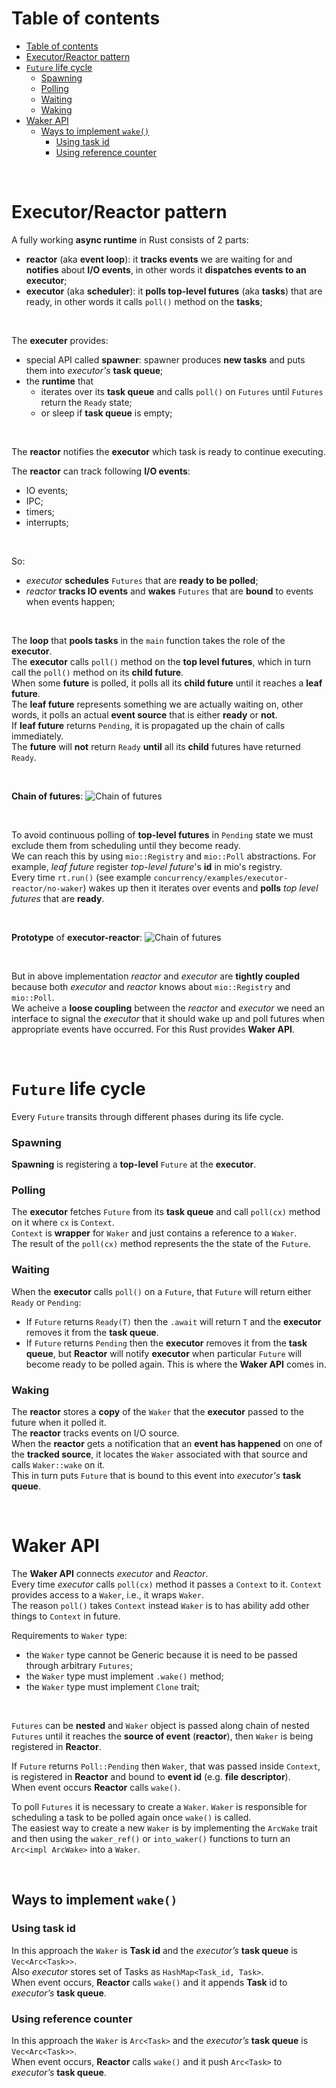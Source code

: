 # Table of contents
- [Table of contents](#table-of-contents)
- [Executor/Reactor pattern](#executorreactor-pattern)
- [`Future` life cycle](#future-life-cycle)
    - [Spawning](#spawning)
    - [Polling](#polling)
    - [Waiting](#waiting)
    - [Waking](#waking)
- [Waker API](#waker-api)
  - [Ways to implement `wake()`](#ways-to-implement-wake)
    - [Using task id](#using-task-id)
    - [Using reference counter](#using-reference-counter)

<br>

# Executor/Reactor pattern
A fully working **async runtime** in Rust consists of 2 parts:
- **reactor** (aka **event loop**): it **tracks events** we are waiting for and **notifies** about **I/O events**, in other words it **dispatches events to an executor**;
- **executor** (aka **scheduler**): it **polls top-level futures** (aka **tasks**) that are ready, in other words it calls `poll()` method on the **tasks**;

<br>

The **executer** provides:
- special API called **spawner**: spawner produces **new tasks** and puts them into *executor's* **task queue**;
- the **runtime** that
  - iterates over its **task queue** and calls `poll()` on `Futures` until `Futures` return the `Ready` state;
  - or sleep if **task queue** is empty;

<br>

The **reactor** notifies the **executor** which task is ready to continue executing.<br>

The **reactor** can track following **I/O events**:
- IO events;
- IPC;
- timers;
- interrupts;

<br>

So:
- *executor* **schedules** `Futures` that are **ready to be polled**;
- *reactor* **tracks IO events** and **wakes** `Futures` that are **bound** to events when events happen;

<br>

The **loop** that **pools tasks** in the `main` function takes the role of the **executor**.<br>
The **executor** calls `poll()` method on the **top level futures**, which in turn call the `poll()` method on its **child future**.<br>
When some **future** is polled, it polls all its **child future** until it reaches a **leaf future**.<br>
The **leaf future** represents something we are actually waiting on, other words, it polls an actual **event source** that is either **ready** or **not**.<br>
If **leaf future** returns `Pending`, it is propagated up the chain of calls immediately.<br>
The **future** will **not** return `Ready` **until** all its **child** futures have returned `Ready`.<br>

<br>

**Chain of futures**:
![Chain of futures](/img/chain_of_futures.png)

<br>

To avoid continuous polling of **top-level futures** in `Pending` state we must exclude them from scheduling until they become ready.<br>
We can reach this by using `mio::Registry` and `mio::Poll` abstractions. For example, *leaf future* register *top-level future*'s **id** in mio's registry.<br>
Every time `rt.run()` (see example `concurrency/examples/executor-reactor/no-waker`) wakes up then it iterates over events and **polls** *top level futures* that are **ready**.<br>

<br>

**Prototype** of **executor-reactor**:
![Chain of futures](/img/prototype_of_executor_reactor.png)

<br>

But in above implementation *reactor* and *executor* are **tightly coupled** because both *executor* and *reactor* knows about `mio::Registry` and `mio::Poll`.<br>
We acheive a **loose coupling** between the *reactor* and *executor* we need an interface to signal the *executor* that it should wake up and poll futures when appropriate events have occurred. For this Rust  provides **Waker API**.<br>

<br>

# `Future` life cycle
Every `Future` transits through different phases during its life cycle.<br>

### Spawning
**Spawning** is registering a **top-level** `Future` at the **executor**.<br>

### Polling
The **executor** fetches `Future` from its **task queue** and call `poll(cx)` method on it where `cx` is `Context`.<br>
`Context` is **wrapper** for `Waker` and just contains a reference to a `Waker`.<br>
The result of the `poll(cx)` method represents the the state of the `Future`.<br>

### Waiting
When the **executor** calls `poll()` on a `Future`, that `Future` will return either `Ready` or `Pending`:
- If `Future` returns `Ready(T)` then the `.await` will return `T` and the **executor** removes it from the **task queue**.
- If `Future` returns `Pending` then the **executor** removes it from the **task queue**, but **Reactor** will notify **executor** when particular `Future` will become ready to be polled again. This is where the **Waker API** comes in.

### Waking
The **reactor** stores a **copy** of the `Waker` that the **executor** passed to the future when it polled it.<br>
The **reactor** tracks events on I/O source.<br>
When the **reactor** gets a notification that an **event has happened** on one of the **tracked source**, it locates the `Waker` associated with that source and calls `Waker::wake` on it.<br>
This in turn puts `Future` that is bound to this event into *executor's* **task queue**.<br>

<br>

# Waker API
The **Waker API** connects *executor* and *Reactor*.<br>
Every time *executor* calls `poll(cx)` method it passes a `Context` to it. `Context` provides access to a `Waker`, i.e., it wraps `Waker`.<br>
The reason `poll()` takes `Context` instead `Waker` is to has ability add other things to `Context` in future.<br>

Requirements to `Waker` type:
- the `Waker` type cannot be Generic because it is need to be passed through arbitrary `Futures`;
- the `Waker` type must implement `.wake()` method;
- the `Waker` type must implement `Clone` trait;

<br>

`Futures` can be **nested** and `Waker` object is passed along chain of nested `Futures` until it reaches the **source of event** (**reactor**), then `Waker` is being registered in **Reactor**.<br>

If `Future` returns `Poll::Pending` then `Waker`, that was passed inside `Context`, is registered in **Reactor** and bound to **event id** (e.g. **file descriptor**).<br>
When event occurs **Reactor** calls `wake()`.

To poll `Futures` it is necessary to create a `Waker`. `Waker` is responsible for scheduling a task to be polled again once `wake()` is called.<br>
The easiest way to create a new `Waker` is by implementing the `ArcWake` trait and then using the `waker_ref()` or `into_waker()` functions to turn an `Arc<impl ArcWake>` into a `Waker`.<br>

<br>

## Ways to implement `wake()`
### Using task id
In this approach the `Waker` is **Task id** and the *executor’s* **task queue** is `Vec<Arc<Task>>`.<br>
Also *executor* stores set of Tasks as `HashMap<Task_id, Task>`.<br>
When event occurs, **Reactor** calls `wake()` and it appends **Task** id to *executor’s* **task queue**.<br>

### Using reference counter
In this approach the `Waker` is `Arc<Task>` and the *executor’s* **task queue** is `Vec<Arc<Task>>`.<br>
When event occurs, **Reactor** calls `wake()` and it push `Arc<Task>` to *executor’s* **task queue**.<br>
